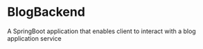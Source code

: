 # BlogBackend
A SpringBoot application that enables client to interact with a blog application service
